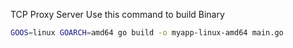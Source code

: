 TCP Proxy Server
Use this command to build Binary

```bash
GOOS=linux GOARCH=amd64 go build -o myapp-linux-amd64 main.go
```